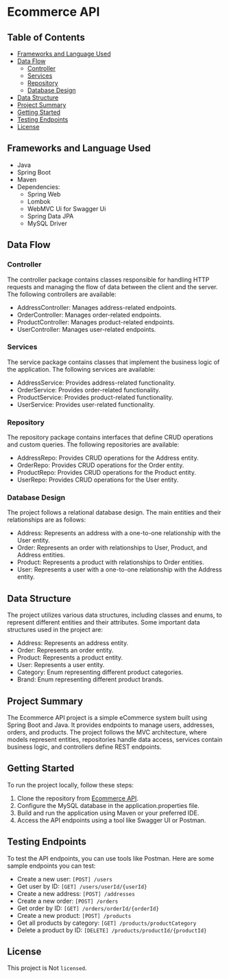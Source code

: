 # Ecommerce API

## Table of Contents
- [Frameworks and Language Used](#frameworks-and-language-used)
- [Data Flow](#data-flow)
  - [Controller](#controller)
  - [Services](#services)
  - [Repository](#repository)
  - [Database Design](#database-design)
- [Data Structure](#data-structure)
- [Project Summary](#project-summary)
- [Getting Started](#getting-started)
- [Testing Endpoints](#testing-endpoints)
- [License](#license)

## Frameworks and Language Used
- Java
- Spring Boot
- Maven
- Dependencies:
   - Spring Web
   - Lombok
   - WebMVC Ui for Swagger Ui
   - Spring Data JPA
   - MySQL Driver

## Data Flow

### Controller
The controller package contains classes responsible for handling HTTP requests and managing the flow of data between the client and the server. The following controllers are available:
- AddressController: Manages address-related endpoints.
- OrderController: Manages order-related endpoints.
- ProductController: Manages product-related endpoints.
- UserController: Manages user-related endpoints.

### Services
The service package contains classes that implement the business logic of the application. The following services are available:
- AddressService: Provides address-related functionality.
- OrderService: Provides order-related functionality.
- ProductService: Provides product-related functionality.
- UserService: Provides user-related functionality.

### Repository
The repository package contains interfaces that define CRUD operations and custom queries. The following repositories are available:
- AddressRepo: Provides CRUD operations for the Address entity.
- OrderRepo: Provides CRUD operations for the Order entity.
- ProductRepo: Provides CRUD operations for the Product entity.
- UserRepo: Provides CRUD operations for the User entity.

### Database Design
The project follows a relational database design. The main entities and their relationships are as follows:
- Address: Represents an address with a one-to-one relationship with the User entity.
- Order: Represents an order with relationships to User, Product, and Address entities.
- Product: Represents a product with relationships to Order entities.
- User: Represents a user with a one-to-one relationship with the Address entity.

## Data Structure
The project utilizes various data structures, including classes and enums, to represent different entities and their attributes. Some important data structures used in the project are:
- Address: Represents an address entity.
- Order: Represents an order entity.
- Product: Represents a product entity.
- User: Represents a user entity.
- Category: Enum representing different product categories.
- Brand: Enum representing different product brands.

## Project Summary
The Ecommerce API project is a simple eCommerce system built using Spring Boot and Java. It provides endpoints to manage users, addresses, orders, and products. The project follows the MVC architecture, where models represent entities, repositories handle data access, services contain business logic, and controllers define REST endpoints.

## Getting Started
To run the project locally, follow these steps:
1. Clone the repository from [Ecommerce API](https://github.com/ayaan097/Ecommerce-API.git).
2. Configure the MySQL database in the application.properties file.
3. Build and run the application using Maven or your preferred IDE.
4. Access the API endpoints using a tool like Swagger UI or Postman.

## Testing Endpoints
To test the API endpoints, you can use tools like Postman. Here are some sample endpoints you can test:
- Create a new user: `[POST] /users`
- Get user by ID: `[GET] /users/userId/{userId}`
- Create a new address: `[POST] /addresses`
- Create a new order: `[POST] /orders`
- Get order by ID: `[GET] /orders/orderId/{orderId}`
- Create a new product: `[POST] /products`
- Get all products by category: `[GET] /products/productCategory`
- Delete a product by ID: `[DELETE] /products/productId/{productId}`

## License
This project is Not `licensed`.
